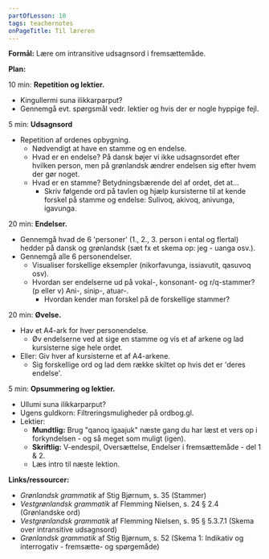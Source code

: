 ```yaml
---
partOfLesson: 10
tags: teachernotes
onPageTitle: Til læreren
---
```

**Formål:** Lære om intransitive udsagnsord i fremsættemåde.

**Plan:**

10 min: **Repetition og lektier.**

- Kingullermi suna ilikkarparput?
- Gennemgå evt. spørgsmål vedr. lektier og hvis der er nogle hyppige fejl.

5 min: **Udsagnsord**

- Repetition af ordenes opbygning.
    - Nødvendigt at have en stamme og en endelse.
    - Hvad er en endelse? På dansk bøjer vi ikke udsagnsordet efter hvilken person, men på grønlandsk ændrer endelsen sig efter hvem der gør noget.
    - Hvad er en stamme? Betydningsbærende del af ordet, det at…
        - Skriv følgende ord på tavlen og hjælp kursisterne til at kende forskel på stamme og endelse: Sulivoq, akivoq, anivunga, igavunga.

20 min: **Endelser.**

- Gennemgå hvad de 6 'personer' (1., 2., 3. person i ental og flertal) hedder på dansk og grønlandsk (sæt fx et skema op: jeg - uanga osv.).
- Gennemgå alle 6 personendelser.
    - Visualiser forskellige eksempler (nikorfavunga, issiavutit, qasuvoq osv).
    - Hvordan ser endelserne ud på vokal-, konsonant- og r/q-stammer? (p eller v) Ani-, sinip-, atuar-.
        - Hvordan kender man forskel på de forskellige stammer?

20 min: **Øvelse.**

- Hav et A4-ark for hver personendelse.
    - Øv endelserne ved at sige en stamme og vis et af arkene og lad kursisterne sige hele ordet.
- Eller: Giv hver af kursisterne et af A4-arkene.
    - Sig forskellige ord og lad dem række skiltet op hvis det er 'deres endelse'.

5 min: **Opsummering og lektier.**

- Ullumi suna ilikkarparput?
- Ugens guldkorn: Filtreringsmuligheder på ordbog.gl.
- Lektier:
    - **Mundtlig:** Brug "qanoq igaajuk" næste gang du har læst et vers op i forkyndelsen - og så meget som muligt (igen).
    - **Skriftlig:** V-endespil, Oversættelse, Endelser i fremsættemåde - del 1 & 2.
    - Læs intro til næste lektion.

**Links/ressourcer:**

- *Grønlandsk grammatik* af Stig Bjørnum, s. 35 (Stammer)
- *Vestgrønlandsk grammatik* af Flemming Nielsen, s. 24 § 2.4 (Grønlandske ord)
- *Vestgrønlandsk grammatik* af Flemming Nielsen, s. 95 § 5.3.7.1 (Skema over intransitive udsagnsord)
- *Grønlandsk grammatik* af Stig Bjørnum, s. 52 (Skema 1: Indikativ og interrogativ - fremsætte- og spørgemåde)